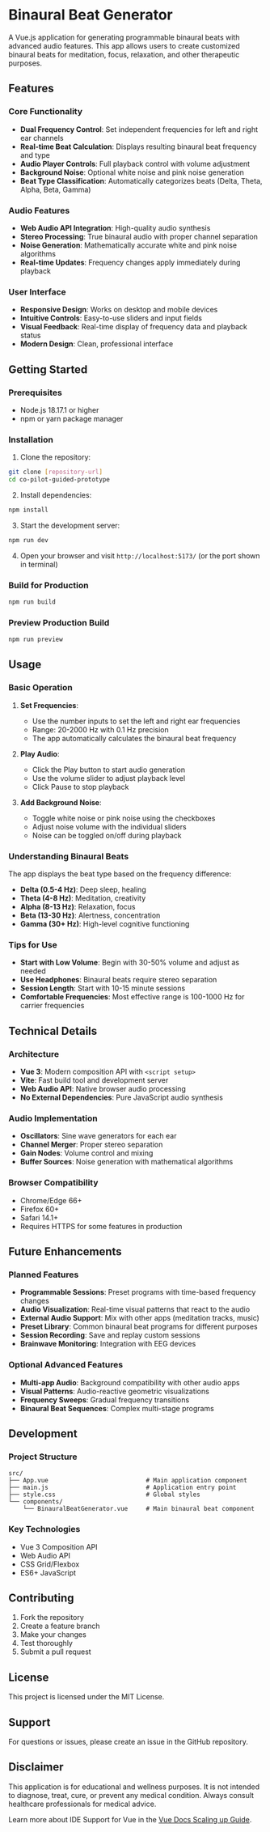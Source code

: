# Binaural Beat Generator

A Vue.js application for generating programmable binaural beats with advanced audio features. This app allows users to create customized binaural beats for meditation, focus, relaxation, and other therapeutic purposes.

## Features

### Core Functionality

- **Dual Frequency Control**: Set independent frequencies for left and right ear channels
- **Real-time Beat Calculation**: Displays resulting binaural beat frequency and type
- **Audio Player Controls**: Full playback control with volume adjustment
- **Background Noise**: Optional white noise and pink noise generation
- **Beat Type Classification**: Automatically categorizes beats (Delta, Theta, Alpha, Beta, Gamma)

### Audio Features

- **Web Audio API Integration**: High-quality audio synthesis
- **Stereo Processing**: True binaural audio with proper channel separation
- **Noise Generation**: Mathematically accurate white and pink noise algorithms
- **Real-time Updates**: Frequency changes apply immediately during playback

### User Interface

- **Responsive Design**: Works on desktop and mobile devices
- **Intuitive Controls**: Easy-to-use sliders and input fields
- **Visual Feedback**: Real-time display of frequency data and playback status
- **Modern Design**: Clean, professional interface

## Getting Started

### Prerequisites

- Node.js 18.17.1 or higher
- npm or yarn package manager

### Installation

1. Clone the repository:

```bash
git clone [repository-url]
cd co-pilot-guided-prototype
```

2. Install dependencies:

```bash
npm install
```

3. Start the development server:

```bash
npm run dev
```

4. Open your browser and visit `http://localhost:5173/` (or the port shown in terminal)

### Build for Production

```bash
npm run build
```

### Preview Production Build

```bash
npm run preview
```

## Usage

### Basic Operation

1. **Set Frequencies**:

   - Use the number inputs to set the left and right ear frequencies
   - Range: 20-2000 Hz with 0.1 Hz precision
   - The app automatically calculates the binaural beat frequency

2. **Play Audio**:

   - Click the Play button to start audio generation
   - Use the volume slider to adjust playback level
   - Click Pause to stop playback

3. **Add Background Noise**:
   - Toggle white noise or pink noise using the checkboxes
   - Adjust noise volume with the individual sliders
   - Noise can be toggled on/off during playback

### Understanding Binaural Beats

The app displays the beat type based on the frequency difference:

- **Delta (0.5-4 Hz)**: Deep sleep, healing
- **Theta (4-8 Hz)**: Meditation, creativity
- **Alpha (8-13 Hz)**: Relaxation, focus
- **Beta (13-30 Hz)**: Alertness, concentration
- **Gamma (30+ Hz)**: High-level cognitive functioning

### Tips for Use

- **Start with Low Volume**: Begin with 30-50% volume and adjust as needed
- **Use Headphones**: Binaural beats require stereo separation
- **Session Length**: Start with 10-15 minute sessions
- **Comfortable Frequencies**: Most effective range is 100-1000 Hz for carrier frequencies

## Technical Details

### Architecture

- **Vue 3**: Modern composition API with `<script setup>`
- **Vite**: Fast build tool and development server
- **Web Audio API**: Native browser audio processing
- **No External Dependencies**: Pure JavaScript audio synthesis

### Audio Implementation

- **Oscillators**: Sine wave generators for each ear
- **Channel Merger**: Proper stereo separation
- **Gain Nodes**: Volume control and mixing
- **Buffer Sources**: Noise generation with mathematical algorithms

### Browser Compatibility

- Chrome/Edge 66+
- Firefox 60+
- Safari 14.1+
- Requires HTTPS for some features in production

## Future Enhancements

### Planned Features

- **Programmable Sessions**: Preset programs with time-based frequency changes
- **Audio Visualization**: Real-time visual patterns that react to the audio
- **External Audio Support**: Mix with other apps (meditation tracks, music)
- **Preset Library**: Common binaural beat programs for different purposes
- **Session Recording**: Save and replay custom sessions
- **Brainwave Monitoring**: Integration with EEG devices

### Optional Advanced Features

- **Multi-app Audio**: Background compatibility with other audio apps
- **Visual Patterns**: Audio-reactive geometric visualizations
- **Frequency Sweeps**: Gradual frequency transitions
- **Binaural Beat Sequences**: Complex multi-stage programs

## Development

### Project Structure

```
src/
├── App.vue                           # Main application component
├── main.js                           # Application entry point
├── style.css                         # Global styles
└── components/
    └── BinauralBeatGenerator.vue     # Main binaural beat component
```

### Key Technologies

- Vue 3 Composition API
- Web Audio API
- CSS Grid/Flexbox
- ES6+ JavaScript

## Contributing

1. Fork the repository
2. Create a feature branch
3. Make your changes
4. Test thoroughly
5. Submit a pull request

## License

This project is licensed under the MIT License.

## Support

For questions or issues, please create an issue in the GitHub repository.

## Disclaimer

This application is for educational and wellness purposes. It is not intended to diagnose, treat, cure, or prevent any medical condition. Always consult healthcare professionals for medical advice.

Learn more about IDE Support for Vue in the [Vue Docs Scaling up Guide](https://vuejs.org/guide/scaling-up/tooling.html#ide-support).
